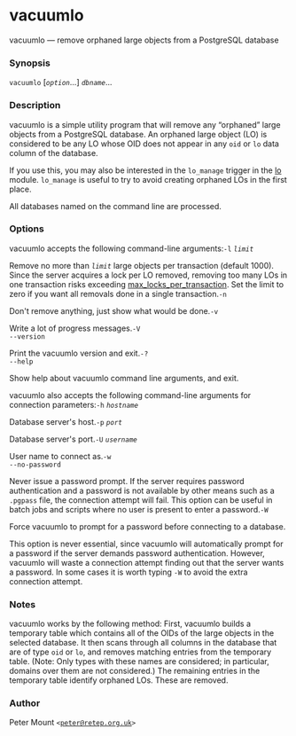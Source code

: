 # vacuumlo

vacuumlo — remove orphaned large objects from a PostgreSQL database

### Synopsis

`vacuumlo` \[_`option`_...\] _`dbname`_...

### Description

vacuumlo is a simple utility program that will remove any “orphaned” large objects from a PostgreSQL database. An orphaned large object \(LO\) is considered to be any LO whose OID does not appear in any `oid` or `lo` data column of the database.

If you use this, you may also be interested in the `lo_manage` trigger in the [lo](https://www.postgresql.org/docs/10/static/lo.html) module. `lo_manage` is useful to try to avoid creating orphaned LOs in the first place.

All databases named on the command line are processed.

### Options

vacuumlo accepts the following command-line arguments:`-l` _`limit`_

Remove no more than _`limit`_ large objects per transaction \(default 1000\). Since the server acquires a lock per LO removed, removing too many LOs in one transaction risks exceeding [max\_locks\_per\_transaction](https://www.postgresql.org/docs/10/static/runtime-config-locks.html#GUC-MAX-LOCKS-PER-TRANSACTION). Set the limit to zero if you want all removals done in a single transaction.`-n`

Don't remove anything, just show what would be done.`-v`

Write a lot of progress messages.`-V`  
`--version`

Print the vacuumlo version and exit.`-?`  
`--help`

Show help about vacuumlo command line arguments, and exit.

vacuumlo also accepts the following command-line arguments for connection parameters:`-h` _`hostname`_

Database server's host.`-p` _`port`_

Database server's port.`-U` _`username`_

User name to connect as.`-w`  
`--no-password`

Never issue a password prompt. If the server requires password authentication and a password is not available by other means such as a `.pgpass` file, the connection attempt will fail. This option can be useful in batch jobs and scripts where no user is present to enter a password.`-W`

Force vacuumlo to prompt for a password before connecting to a database.

This option is never essential, since vacuumlo will automatically prompt for a password if the server demands password authentication. However, vacuumlo will waste a connection attempt finding out that the server wants a password. In some cases it is worth typing `-W` to avoid the extra connection attempt.

### Notes

vacuumlo works by the following method: First, vacuumlo builds a temporary table which contains all of the OIDs of the large objects in the selected database. It then scans through all columns in the database that are of type `oid` or `lo`, and removes matching entries from the temporary table. \(Note: Only types with these names are considered; in particular, domains over them are not considered.\) The remaining entries in the temporary table identify orphaned LOs. These are removed.

### Author

Peter Mount `<`[`peter@retep.org.uk`](mailto:peter@retep.org.uk)`>`

